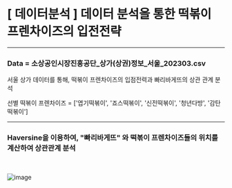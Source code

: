 # **[ 데이터분석 ] 데이터 분석을 통한 떡볶이 프렌차이즈의 입전전략**

---

### Data = 소상공인시장진흥공단_상가(상권)정보_서울_202303.csv

서울 상가 데이터를 통해, 떡볶이 프렌차이즈의 입점전력과 빠리바게뜨의 상관 관계 분석

선별 떡볶이 프렌차이즈 = ['엽기떡볶이', '죠스떡볶이', '신전떡볶이', '청년다방', '감탄떡볶이']

---

### Haversine을 이용하여, "빠리바게뜨" 와 떡볶이 프렌차이즈들의 위치를 계산하여 상관관계 분석

<br>

![image](https://github.com/user-attachments/assets/f89baa1d-9f00-46ed-9ecd-6ad4bb6f70a9)
